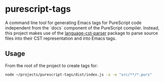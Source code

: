 # purescript-tags

A command line tool for generating Emacs tags for PureScript code
independent from the \`docs\` component of the PureScript compiler.
Instead, this project makes use of the
[language-cst-parser](https://github.com/natefaubion/purecript-language-cst-parser)
package to parse source files into their CST representation and into
Emacs tags.

## Usage

From the root of the project to create tags for:
```bash
node ~/projects/purescript-tags/dist/index.js -a -e "src/**/*.purs"
```
